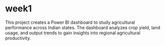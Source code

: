 # week1
This project creates a Power BI dashboard to study agricultural performance across Indian states. The dashboard analyzes crop yield, land usage, and output trends to gain insights into regional agricultural productivity.
